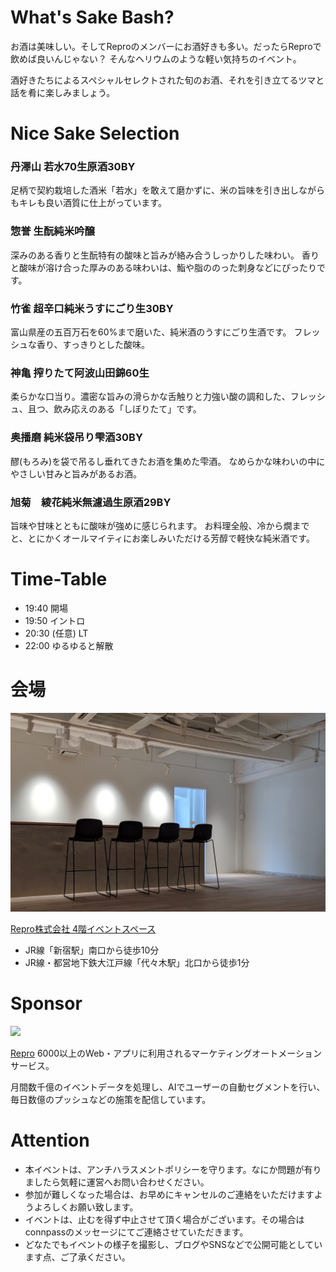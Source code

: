 # What's Sake Bash?

お酒は美味しい。そしてReproのメンバーにお酒好きも多い。だったらReproで飲めば良いんじゃない？
そんなヘリウムのような軽い気持ちのイベント。

酒好きたちによるスペシャルセレクトされた旬のお酒、それを引き立てるツマと話を肴に楽しみましょう。

# Nice Sake Selection


### 丹澤山 若水70生原酒30BY

足柄で契約栽培した酒米「若水」を敢えて磨かずに、米の旨味を引き出しながらもキレも良い酒質に仕上がっています。

### 惣誉 生酛純米吟醸

深みのある香りと生酛特有の酸味と旨みが絡み合うしっかりした味わい。
香りと酸味が溶け合った厚みのある味わいは、鮨や脂ののった刺身などにぴったりです。

### 竹雀 超辛口純米うすにごり生30BY

富山県産の五百万石を60%まで磨いた、純米酒のうすにごり生酒です。
フレッシュな香り、すっきりとした酸味。

### 神亀 搾りたて阿波山田錦60生

柔らかな口当り。濃密な旨みの滑らかな舌触りと力強い酸の調和した、フレッシュ、且つ、飲み応えのある「しぼりたて」です。

### 奥播磨 純米袋吊り雫酒30BY

醪(もろみ)を袋で吊るし垂れてきたお酒を集めた雫酒。
なめらかな味わいの中にやさしい甘みと旨みがあるお酒。

### 旭菊　綾花純米無濾過生原酒29BY

旨味や甘味とともに酸味が強めに感じられます。
お料理全般、冷から燗までと、とにかくオールマイティにお楽しみいただける芳醇で軽快な純米酒です。

# Time-Table

- 19:40 開場
- 19:50 イントロ
- 20:30 (任意) LT
- 22:00 ゆるゆると解散

# 会場

![](https://github.com/reproio/repro-tech-meetup/blob/master/assets/images/repro-2019-06-01-bar.png?raw=true)

[Repro株式会社 4階イベントスペース](https://repro.io/jp/company/about/)

- JR線「新宿駅」南口から徒歩10分
- JR線・都営地下鉄大江戸線「代々木駅」北口から徒歩1分

# Sponsor

![](https://github.com/reproio/repro-tech-meetup/blob/master/assets/images/repro-logo-colored.png?raw=true)

[Repro](https://repro.io/jp/) 6000以上のWeb・アプリに利用されるマーケティングオートメーションサービス。

月間数千億のイベントデータを処理し、AIでユーザーの自動セグメントを行い、毎日数億のプッシュなどの施策を配信しています。

# Attention

- 本イベントは、アンチハラスメントポリシーを守ります。なにか問題が有りましたら気軽に運営へお問い合わせください。
- 参加が難しくなった場合は、お早めにキャンセルのご連絡をいただけますようよろしくお願い致します。
- イベントは、止むを得ず中止させて頂く場合がございます。その場合はconnpassのメッセージにてご連絡させていただきます。
- どなたでもイベントの様子を撮影し、ブログやSNSなどで公開可能としています点、ご了承ください。
